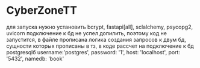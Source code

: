 # CyberZoneTT
для запуска нужно установить bcrypt, fastapi[all], sclalchemy, psycopg2, uvicorn
подключение к бд не успел допилить, поэтому код не запустится,
в файле прописана логика создания запросов к двум бд, сущности которых прописаны в тз,
в коде рассчет на подключение к бд postgresqlб username:'postgres', password: '1', host: 'localhost', port: '5432', namedb: 'book'
